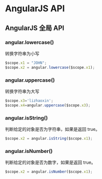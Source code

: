 # AngularJS API

## AngularJS 全局 API

### angular.lowercase()

转换字符串为小写

```javascript
$scope.x1 = "JOHN";
$scope.x2 = angular.lowercase($scope.x1);
```

### angular.uppercase()

转换字符串为大写

```javascript
$scope.x3='lizhaoxin';
$scope.x4=angular.uppercase($scope.x3);
```

### angular.isString()

判断给定的对象是否为字符串，如果是返回 true。

```javascript
$scope.x2 = angular.isString($scope.x1);
```

### angular.isNumber()

判断给定的对象是否为数字，如果是返回 true。

```javascript
$scope.x2 = angular.isNumber($scope.x1);
```